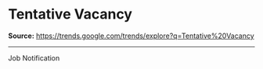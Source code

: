 # Tentative Vacancy

**Source:** https://trends.google.com/trends/explore?q=Tentative%20Vacancy

---

Job Notification
